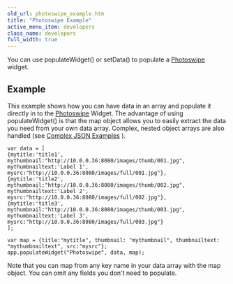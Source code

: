 ```yaml
---
old_url: photoswipe_example.htm
title: "Photoswipe Example"
active_menu_item: developers
class_name: developers
full_width: true
---
```



You can use populateWidget() or setData() to populate a [Photoswipe](/developers/documentation/product-guide/widget-properties-events/advanced/photoswipe) widget.

## Example

This example shows how you can have data in an array and populate it directly in to the [Photoswipe](/developers/documentation/product-guide/widget-properties-events/advanced/photoswipe) Widget. The advantage of using populateWidget() is that the map object allows you to easily extract the data you need from your own data array. Complex, nested object arrays are also handled (see [Complex JSON Examples](/developers/documentation/scripting-apis/client-api/widget-data-state-manipulation/populatewidget/complex-json-example) ).

    var data = [ 
    {mytitle:'title1', mythumbnail:"http://10.0.0.36:8080/images/thumb/001.jpg", mythumbnailtext:'Label 1', mysrc:"http://10.0.0.36:8080/images/full/001.jpg"}, 
    {mytitle:'title2', mythumbnail:"http://10.0.0.36:8080/images/thumb/002.jpg", mythumbnailtext:'Label 2', mysrc:"http://10.0.0.36:8080/images/full/002.jpg"}, 
    {mytitle:'title3', mythumbnail:"http://10.0.0.36:8080/images/thumb/003.jpg", mythumbnailtext:'Label 3', mysrc:"http://10.0.0.36:8080/images/full/003.jpg"}
    ];
     
    var map = {title:"mytitle", thumbnail: "mythumbnail", thumbnailtext: "mythumbnailtext", src:"mysrc"};
    app.populateWidget("Photoswipe", data, map);
   

Note that you can map from any key name in your data array with the map object. You can omit any fields you don't need to populate.

